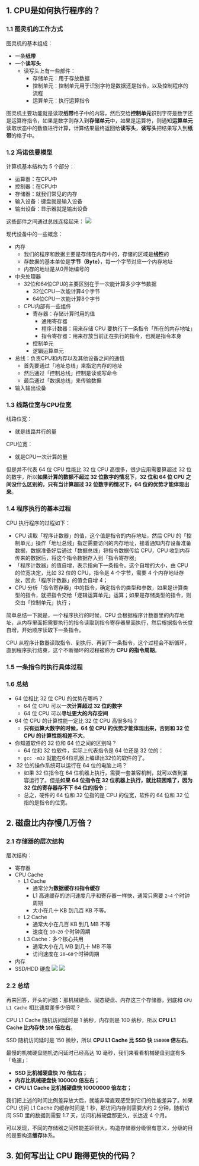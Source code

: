## 1. CPU是如何执行程序的？
### 1.1 图灵机的工作方式
图灵机的基本组成：
- 一条**纸带**
- 一个**读写头**
	- 读写头上有一些部件：
		- 存储单元：用于存放数据
		- 控制单元：控制单元用于识别字符是数据还是指令，以及控制程序的流程
		- 运算单元：执行运算指令

图灵机主要功能就是读取**纸带**格子中的内容，然后交给**控制单元**识别字符是数字还是运算符指令，如果是数字则存入到**存储单元**中，如果是运算符，则通知**运算单元**读取状态中的数值进行计算，计算结果最终返回给**读写头**，**读写头**把结果写入到**纸带**的格子中。

### 1.2 冯诺依曼模型
计算机基本结构为 5 个部分：
- 运算器：在CPU中
- 控制器：在CPU中
- 存储器：就我们常见的内存
- 输入设备：键盘就是输入设备
- 输出设备：显示器就是输出设备

这些部件之间通过总线连接起来：
![](../../img/Pasted%20image%2020221209134527.png)

现代设备中的一些概念：
- 内存
	- 我们的程序和数据主要是存储在内存中的，存储的区域是**线性**的
	- 存数据的基本单位是**字节（Byte）**，每一个字节对应一个内存地址
	- 内存的地址是从0开始编号的
- 中央处理器
	- 32位和64位CPU的主要区别在于一次能计算多少字节数据
		- 32位CPU一次能计算4个字节
		- 64位CPU一次能计算8个字节
	- CPU内部有一些组件
		- 寄存器：存储计算时用的值
			- 通用寄存器
			- 程序计数器：用来存储 CPU 要执行下一条指令「所在的内存地址」
			- 指令寄存器：用来存放当前正在执行的指令，也就是指令本身
		- 控制单元
		- 逻辑运算单元
- 总线：负责CPU和内存以及其他设备之间的通信
	-   首先要通过「地址总线」来指定内存的地址
	-   然后通过「控制总线」控制是读或写命令
	-   最后通过「数据总线」来传输数据
- 输入输出设备

### 1.3 线路位宽与CPU位宽
线路位宽：
- 就是线路并行的量

CPU位宽：
- 就是CPU一次计算的量

但是并不代表 64 位 CPU 性能比 32 位 CPU 高很多，很少应用需要算超过 32 位的数字，所以**如果计算的数额不超过 32 位数字的情况下，32 位和 64 位 CPU 之间没什么区别的，只有当计算超过 32 位数字的情况下，64 位的优势才能体现出来**。


### 1.4 程序执行的基本过程
CPU 执行程序的过程如下：
- CPU 读取「程序计数器」的值，这个值是指令的内存地址，然后 CPU 的「控制单元」操作「地址总线」指定需要访问的内存地址，接着通知内存设备准备数据，数据准备好后通过「数据总线」将指令数据传给 CPU，CPU 收到内存传来的数据后，将这个指令数据存入到「指令寄存器」
- 「程序计数器」的值自增，表示指向下一条指令。这个自增的大小，由 CPU 的位宽决定，比如 32 位的 CPU，指令是 4 个字节，需要 4 个内存地址存放，因此「程序计数器」的值会自增 4；
- CPU 分析「指令寄存器」中的指令，确定指令的类型和参数，如果是计算类型的指令，就把指令交给「逻辑运算单元」运算；如果是存储类型的指令，则交由「控制单元」执行；

简单总结一下就是，一个程序执行的时候，CPU 会根据程序计数器里的内存地址，从内存里面把需要执行的指令读取到指令寄存器里面执行，然后根据指令长度自增，开始顺序读取下一条指令。

CPU 从程序计数器读取指令、到执行、再到下一条指令，这个过程会不断循环，直到程序执行结束，这个不断循环的过程被称为 **CPU 的指令周期**。

### 1.5 一条指令的执行具体过程



### 1.6 总结
- 64 位相比 32 位 CPU 的优势在哪吗？
	- 64 位 CPU 可以**一次计算超过 32 位的数字**
	- 64 位 CPU 可以**寻址更大的内存空间**
- 64 位 CPU 的计算性能一定比 32 位 CPU 高很多吗？
	- **只有运算大数字的时候，64 位 CPU 的优势才能体现出来，否则和 32 位 CPU 的计算性能相差不大**。
- 你知道软件的 32 位和 64 位之间的区别吗？
	- 64 位和 32 位软件，实际上代表指令是 64 位还是 32 位的：
	- `gcc -m32` 就能在64位机器上编译出32位的软件的了。
-  32 位的操作系统可以运行在 64 位的电脑上吗？
	- 如果 32 位指令在 64 位机器上执行，需要一套兼容机制，就可以做到兼容运行了。但是**如果 64 位指令在 32 位机器上执行，就比较困难了，因为 32 位的寄存器存不下 64 位的指令**；
	- 总之，硬件的 64 位和 32 位指的是 CPU 的位宽，软件的 64 位和 32 位指的是指令的位宽。

## 2. 磁盘比内存慢几万倍？
### 2.1 存储器的层次结构
层次结构：
- 寄存器
- CPU Cache
	- L1 Cache
		- 通常分为**数据缓存**和**指令缓存**
		- L1 高速缓存的访问速度几乎和寄存器一样快，通常只需要 `2~4` 个时钟周期
		- 大小在几十 KB 到几百 KB 不等。
	- L2 Cache
		- 通常大小在几百 KB 到几 MB 不等
		- 速度在 `10~20` 个时钟周期
	- L3 Cache：多个核心共用
		- 通常大小在几 MB 到几十 MB 不等
		- 访问速度在 `20~60`个时钟周期
- 内存
- SSD/HDD 硬盘
![](../../img/Pasted%20image%2020221209144705.png)
![](../../img/Pasted%20image%2020221209144750.png)

### 2.2 总结
再来回答，开头的问题：那机械硬盘、固态硬盘、内存这三个存储器，到底和 `CPU L1 Cache` 相比速度差多少倍呢？

CPU L1 Cache 随机访问延时是 1 纳秒，内存则是 100 纳秒，所以 **CPU L1 Cache 比内存快 `100` 倍左右**。

SSD 随机访问延时是 150 微秒，所以 **CPU L1 Cache 比 SSD 快 `150000` 倍左右**。

最慢的机械硬盘随机访问延时已经高达 10 毫秒，我们来看看机械硬盘到底有多「龟速」：

-   **SSD 比机械硬盘快 70 倍左右；**
-   **内存比机械硬盘快 100000 倍左右；**
-   **CPU L1 Cache 比机械硬盘快 10000000 倍左右；**

我们把上述的时间比例差异放大后，就能非常直观感受到它们的性能差异了。如果 CPU 访问 L1 Cache 的缓存时间是 1 秒，那访问内存则需要大约 2 分钟，随机访问 SSD 里的数据则需要 1.7 天，访问机械硬盘那更久，长达近 4 个月。

可以发现，不同的存储器之间性能差距很大，构造存储器分级很有意义，分级的目的是要构造**缓存**体系。



## 3. 如何写出让 CPU 跑得更快的代码？

